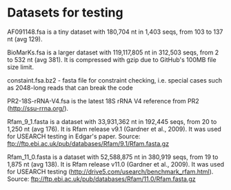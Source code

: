 # Datasets for testing

AF091148.fsa is a tiny dataset with 180,704 nt in 1,403 seqs, from 103 to 137 nt (avg 129).

BioMarKs.fsa is a larger dataset with 119,117,805 nt in 312,503 seqs, from 2 to 532 nt (avg 381). It is compressed with gzip due to GitHub's 100MB file size limit.

constaint.fsa.bz2 - fasta file for constraint checking, i.e. special cases such as 2048-long reads that can break the code

PR2-18S-rRNA-V4.fsa is the latest 18S rRNA V4 reference from PR2 (http://ssu-rrna.org/).

Rfam_9_1.fasta is a dataset with 33,931,362 nt in 192,445 seqs, from 20 to 1,250 nt (avg 176). It is Rfam release v9.1 (Gardner et al., 2009). It was used for USEARCH testing in Edgar's paper. Source: ftp://ftp.ebi.ac.uk/pub/databases/Rfam/9.1/Rfam.fasta.gz

Rfam_11_0.fasta is a dataset with 52,588,875 nt in 380,919 seqs, from 19 to 1,875 nt (avg 138). It is Rfam release v11.0 (Gardner et al., 2009). It was used for USEARCH testing (http://drive5.com/usearch/benchmark_rfam.html). Source: ftp://ftp.ebi.ac.uk/pub/databases/Rfam/11.0/Rfam.fasta.gz
